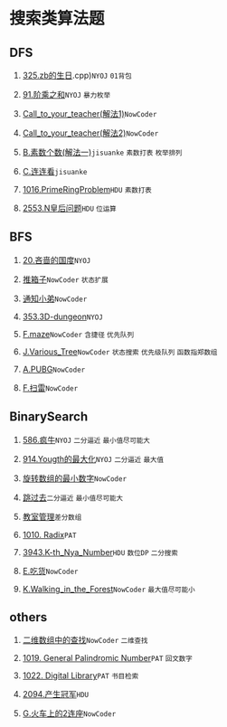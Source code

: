 # 搜索类算法题

## DFS

1. [325.zb的生日](https://github.com/faxinwang/OJ_NYOJ/blob/master/search/325.zb的生日.cpp).cpp)`NYOJ` `01背包`

2. [91.阶乘之和](https://github.com/faxinwang/OJ_NYOJ/blob/master/greedy/91.%E9%98%B6%E4%B9%98%E4%B9%8B%E5%92%8C.cpp)`NYOJ` `暴力枚举`

3. [Call_to_your_teacher(解法1)](https://github.com/faxinwang/OJ_NowCoder/blob/master/%E7%AB%9E%E8%B5%9B/2018%E5%B9%B4%E5%85%A8%E5%9B%BD%E5%A4%9A%E6%A0%A1%E7%AE%97%E6%B3%95%E5%AF%92%E5%81%87%E8%AE%AD%E7%BB%83%E8%90%A5%E7%BB%83%E4%B9%A0%E8%B5%9B/%E7%AC%AC%E5%9B%9B%E5%9C%BA/F.Call_to_your_teacher.cpp)`NowCoder`

4. [Call_to_your_teacher(解法2)](https://github.com/faxinwang/OJ_NowCoder/blob/master/%E7%AB%9E%E8%B5%9B/2018%E5%B9%B4%E5%85%A8%E5%9B%BD%E5%A4%9A%E6%A0%A1%E7%AE%97%E6%B3%95%E5%AF%92%E5%81%87%E8%AE%AD%E7%BB%83%E8%90%A5%E7%BB%83%E4%B9%A0%E8%B5%9B/%E7%AC%AC%E5%9B%9B%E5%9C%BA/F.Call_to_your_teacher2.cpp)`NowCoder`

5. [B.素数个数(解法一)](https://github.com/faxinwang/OJ_jisuanke/blob/master/contest/1215/B.素数个数(解法一).cpp)`jisuanke` `素数打表` `枚举排列`

6. [C.连连看](https://github.com/faxinwang/OJ_jisuanke/blob/master/contest/1215/C.连连看.cpp)`jisuanke`

7. [1016.PrimeRingProblem](https://github.com/faxinwang/OJ_HDU/blob/master/search/1016.PrimeRingProblem.cpp)`HDU` `素数打表`

8. [2553.N皇后问题](https://github.com/faxinwang/OJ_HDU/blob/master/search/2553.N皇后问题.cpp)`HDU` `位运算`

## BFS

1. [20.吝啬的国度](https://github.com/faxinwang/OJ_NYOJ/blob/master/search/20.吝啬的国度.cpp)`NYOJ`

2. [推箱子](https://github.com/faxinwang/OJ_NowCoder/blob/master/%E5%85%AC%E5%8F%B8%E7%9C%9F%E9%A2%98/2017%E7%BD%91%E6%98%93%E6%B8%B8%E6%88%8F%E9%9B%B7%E7%81%AB%E7%9B%98%E5%8F%A4%E5%AE%9E%E4%B9%A0%E7%94%9F%E6%8B%9B%E8%81%98%E7%AC%94%E8%AF%95%E7%9C%9F%E9%A2%98/3%E6%8E%A8%E7%AE%B1%E5%AD%90.cpp)`NowCoder` `状态扩展`

3. [通知小弟](https://github.com/faxinwang/OJ_NowCoder/blob/master/%E7%AB%9E%E8%B5%9B/2018%E5%B9%B4%E5%85%A8%E5%9B%BD%E5%A4%9A%E6%A0%A1%E7%AE%97%E6%B3%95%E5%AF%92%E5%81%87%E8%AE%AD%E7%BB%83%E8%90%A5%E7%BB%83%E4%B9%A0%E8%B5%9B/%E7%AC%AC%E5%9B%9B%E5%9C%BA/E.%E9%80%9A%E7%9F%A5%E5%B0%8F%E5%BC%9F.cpp)`NowCoder`

4. [353.3D-dungeon](https://github.com/faxinwang/OJ_NYOJ/blob/master/search/353.3D-dungeon.cpp)`NYOJ`

5. [F.maze](https://github.com/faxinwang/OJ_NowCoder/tree/master/竞赛/105/F.maze.cpp)`NowCoder` `含捷径` `优先队列`

6. [J.Various_Tree](https://github.com/faxinwang/OJ_NowCoder/tree/master/contest/106/J.Various_Tree.cpp)`NowCoder` `状态搜索` `优先级队列` `函数指郑数组`

7. [A.PUBG](https://github.com/faxinwang/OJ_NowCoder/tree/master/contest/118/A.PUBG.cpp)`NowCoder`

8. [F.扫雷](https://github.com/faxinwang/OJ_NowCoder/tree/master/contest/118/F.扫雷.cpp)`NowCoder`

## BinarySearch

1. [586.疯牛](https://github.com/faxinwang/OJ_NYOJ/blob/master/greedy/586.%E7%96%AF%E7%89%9B.cpp)`NYOJ` `二分逼近` `最小值尽可能大`

2. [914.Yougth的最大化](https://github.com/faxinwang/OJ_NYOJ/blob/master/greedy/914.Yougth%E7%9A%84%E6%9C%80%E5%A4%A7%E5%8C%96.cpp)`NYOJ` `二分逼近` `最大值`

3. [旋转数组的最小数字](https://github.com/faxinwang/OJ_NowCoder/blob/master/%E5%89%91%E6%8C%87offer%E7%BC%96%E7%A8%8B%E9%A2%98/6.%E6%97%8B%E8%BD%AC%E6%95%B0%E7%BB%84%E7%9A%84%E6%9C%80%E5%B0%8F%E6%95%B0%E5%AD%97.cpp)`NowCoder`

4. [跳过去](https://github.com/faxinwang/2017_summer_train/blob/master/1.%E4%BA%8C%E5%88%86-%E8%B7%B3%E8%BF%87%E5%8E%BB%20(10%E5%88%86).cpp)`二分逼近` `最小值尽可能大`

5. [教室管理](https://github.com/faxinwang/2017_summer_train/blob/master/2.%E4%BA%8C%E5%88%86-%E6%95%99%E5%AE%A4%E7%AE%A1%E7%90%86%20(10%E5%88%86).cpp)`差分数组`

6. [1010. Radix](https://github.com/faxinwang/OJ_PAT/blob/master/2%20advance/1-20/1010.%20Radix%20(25).cpp)`PAT`

7. [3943.K-th_Nya_Number](https://github.com/faxinwang/OJ_HDU/blob/master/dp/3943.K-th_Nya_Number.cpp)`HDU` `数位DP` `二分搜索`

8. [E.吃货](https://github.com/faxinwang/OJ_NowCoder/tree/master/竞赛/105/E.吃货.cpp)`NowCoder`

9. [K.Walking_in_the_Forest](https://github.com/faxinwang/OJ_NowCoder/tree/master/contest/106/K.Walking_in_the_Forest.cpp)`NowCoder` `最大值尽可能小`

## others

1. [二维数组中的查找](https://github.com/faxinwang/OJ_NowCoder/blob/master/%E5%89%91%E6%8C%87offer%E7%BC%96%E7%A8%8B%E9%A2%98/1.%E4%BA%8C%E7%BB%B4%E6%95%B0%E7%BB%84%E4%B8%AD%E7%9A%84%E6%9F%A5%E6%89%BE.cpp)`NowCoder` `二维查找`

2. [1019. General Palindromic Number](https://github.com/faxinwang/OJ_PAT/blob/master/2%20advance/1-20/1019.%20General%20Palindromic%20Number%20(20).cpp)`PAT` `回文数字`

3. [1022. Digital Library](https://github.com/faxinwang/OJ_PAT/blob/master/2%20advance/21%20-%2040/1022.%20Digital%20Library%20(30).cpp)`PAT` `书目检索`

4. [2094.产生冠军](https://github.com/faxinwang/OJ_HDU/blob/master/search/2094.产生冠军.cpp)`HDU`

5. [G.火车上的2连座](https://github.com/faxinwang/OJ_NowCoder/tree/master/contest/118/G.火车上的2连座.cpp)`NowCoder`